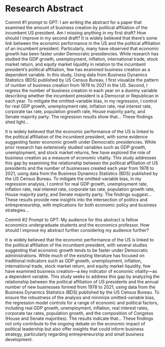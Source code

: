 # Research Abstract
Commit #1
prompt to GPT: I am writing the abstract for a paper that examined the amount of business creation by political affiliation of the incumbent US president. Am I missing anything in my first draft? How should I improve in my second draft? It is widely believed that there’s some link between the economic performance in the US and the political affiliation of an incumbent president. Particularly, many have observed that economic growth has been faster under Democratic presidencies. While research has studied the GDP growth, unemployment, inflation, international trade, stock market return, and equity market liquidity in relation to the incumbent president’s political affiliation, few has examined business creation as a dependent variable. In this study, Using data from Business Dynamics Statistics (BDS) published by US Census Bureau, I first visualize the pattern of number of business creation from 1978 to 2021 in the US. Second, I regress the number of business creation in each year on a dummy variable describing whether the incumbent president is a Democrat or Republican in each year. To mitigate the omitted-variable bias, in my regression, I control for real GDP growth, unemployment rate, inflation rate, real interest rate, corporate tax rate, population growth rate, House majority party, and Senate majority party. The regression results show that… These findings shed light…

It is widely believed that the economic performance of the US is linked to the political affiliation of the incumbent president, with some evidence suggesting faster economic growth under Democratic presidencies. While prior research has extensively studied variables such as GDP growth, unemployment, and stock market returns, few have explored the role of business creation as a measure of economic vitality. This study addresses this gap by examining the relationship between the political affiliation of US presidents and the number of businesses created each year from 1978 to 2021, using data from the Business Dynamics Statistics (BDS) published by the US Census Bureau. To mitigate the omitted-variable bias, in my regression analysis, I control for real GDP growth, unemployment rate, inflation rate, real interest rate, corporate tax rate, population growth rate, House majority party, and Senate majority party. The findings suggest… These results provide new insights into the intersection of politics and entrepreneurship, with implications for both economic policy and business strategies…


Commit #2
Prompt to GPT: My audience for this abstract is fellow economics undergraduate students and the economics professor. How should I improve my abstract further considering my audience further?

It is widely believed that the economic performance of the US is linked to the political affiliation of the incumbent president, with several studies suggesting that economic growth tends to be faster under Democratic administrations. While much of the existing literature has focused on traditional indicators such as GDP growth, unemployment, inflation, international trade, stock market return, and equity market liquidity, few have examined business creation—a key indicator of economic vitality—as a dependent variable. This study seeks to address this gap by analyzing the relationship between the political affiliation of US presidents and the annual number of new businesses formed from 1978 to 2021, using data from the Business Dynamics Statistics (BDS) published by the US Census Bureau. To ensure the robustness of the analysis and minimize omitted-variable bias, the regression model controls for a range of economic and political factors, including real GDP growth, unemployment, inflation, real interest rates, corporate tax rates, population growth, and the composition of Congress (House and Senate majorities). The results indicate that… These findings not only contribute to the ongoing debate on the economic impact of political leadership but also offer insights that could inform business strategy, particularly regarding entrepreneurship and small business development.


